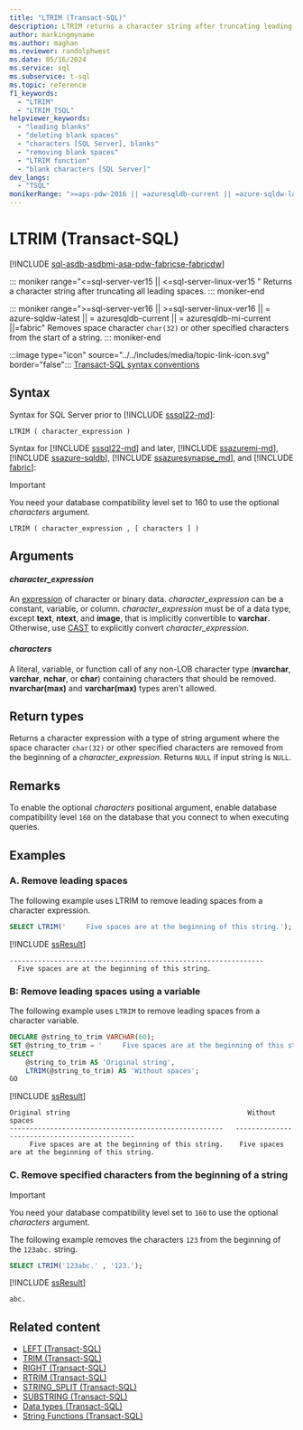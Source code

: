 ```yaml
---
title: "LTRIM (Transact-SQL)"
description: LTRIM returns a character string after truncating leading characters.
author: markingmyname
ms.author: maghan
ms.reviewer: randolphwest
ms.date: 05/16/2024
ms.service: sql
ms.subservice: t-sql
ms.topic: reference
f1_keywords:
  - "LTRIM"
  - "LTRIM_TSQL"
helpviewer_keywords:
  - "leading blanks"
  - "deleting blank spaces"
  - "characters [SQL Server], blanks"
  - "removing blank spaces"
  - "LTRIM function"
  - "blank characters [SQL Server]"
dev_langs:
  - "TSQL"
monikerRange: ">=aps-pdw-2016 || =azuresqldb-current || =azure-sqldw-latest || >=sql-server-2016 || >=sql-server-linux-2017 || =azuresqldb-mi-current || =fabric"
---
```

# LTRIM (Transact-SQL)

[!INCLUDE [sql-asdb-asdbmi-asa-pdw-fabricse-fabricdw](../../includes/applies-to-version/sql-asdb-asdbmi-asa-pdw-fabricse-fabricdw.md)]

::: moniker range="<=sql-server-ver15 || <=sql-server-linux-ver15 "
Returns a character string after truncating all leading spaces.
::: moniker-end

::: moniker range=">=sql-server-ver16 || >=sql-server-linux-ver16 || = azure-sqldw-latest || = azuresqldb-current || = azuresqldb-mi-current ||=fabric"
Removes space character `char(32)` or other specified characters from the start of a string.
::: moniker-end

:::image type="icon" source="../../includes/media/topic-link-icon.svg" border="false"::: [Transact-SQL syntax conventions](../../t-sql/language-elements/transact-sql-syntax-conventions-transact-sql.md)

## Syntax

Syntax for SQL Server prior to [!INCLUDE [sssql22-md](../../includes/sssql22-md.md)]:

```syntaxsql
LTRIM ( character_expression )
```

Syntax for [!INCLUDE [sssql22-md](../../includes/sssql22-md.md)] and later, [!INCLUDE [ssazuremi-md](../../includes/ssazuremi-md.md)], [!INCLUDE [ssazure-sqldb](../../includes/ssazure-sqldb.md)], [!INCLUDE [ssazuresynapse_md](../../includes/ssazuresynapse-md.md)], and [!INCLUDE [fabric](../../includes/fabric.md)]:

> [!IMPORTANT]
> You need your database compatibility level set to 160 to use the optional *characters* argument.

```syntaxsql
LTRIM ( character_expression , [ characters ] )
```

## Arguments

#### *character_expression*

An [expression](../language-elements/expressions-transact-sql.md) of character or binary data. *character_expression* can be a constant, variable, or column. *character_expression* must be of a data type, except **text**, **ntext**, and **image**, that is implicitly convertible to **varchar**. Otherwise, use [CAST](cast-and-convert-transact-sql.md) to explicitly convert *character_expression*.

#### *characters*

A literal, variable, or function call of any non-LOB character type (**nvarchar**, **varchar**, **nchar**, or **char**) containing characters that should be removed. **nvarchar(max)** and **varchar(max)** types aren't allowed.

## Return types

Returns a character expression with a type of string argument where the space character `char(32)` or other specified characters are removed from the beginning of a *character_expression*. Returns `NULL` if input string is `NULL`.

## Remarks

To enable the optional *characters* positional argument, enable database compatibility level `160` on the database that you connect to when executing queries.

## Examples

### A. Remove leading spaces

The following example uses LTRIM to remove leading spaces from a character expression.

```sql
SELECT LTRIM('     Five spaces are at the beginning of this string.');
```

[!INCLUDE [ssResult](../../includes/ssresult-md.md)]

```output
---------------------------------------------------------------
  Five spaces are at the beginning of this string.
  ```

### B: Remove leading spaces using a variable

The following example uses `LTRIM` to remove leading spaces from a character variable.

```sql
DECLARE @string_to_trim VARCHAR(60);
SET @string_to_trim = '     Five spaces are at the beginning of this string.';
SELECT
    @string_to_trim AS 'Original string',
    LTRIM(@string_to_trim) AS 'Without spaces';
GO
```

[!INCLUDE [ssResult](../../includes/ssresult-md.md)]

```output
Original string                                            Without spaces
-----------------------------------------------------   ---------------------------------------------
     Five spaces are at the beginning of this string.    Five spaces are at the beginning of this string.
```

### C. Remove specified characters from the beginning of a string

> [!IMPORTANT]  
> You need your database compatibility level set to `160` to use the optional *characters* argument.

The following example removes the characters `123` from the beginning of the `123abc.` string.

```sql
SELECT LTRIM('123abc.' , '123.');
```

[!INCLUDE [ssResult](../../includes/ssresult-md.md)]

```output
abc.
```

## Related content

- [LEFT (Transact-SQL)](left-transact-sql.md)
- [TRIM (Transact-SQL)](trim-transact-sql.md)
- [RIGHT (Transact-SQL)](right-transact-sql.md)
- [RTRIM (Transact-SQL)](rtrim-transact-sql.md)
- [STRING_SPLIT (Transact-SQL)](string-split-transact-sql.md)
- [SUBSTRING (Transact-SQL)](substring-transact-sql.md)
- [Data types (Transact-SQL)](../data-types/data-types-transact-sql.md)
- [String Functions (Transact-SQL)](string-functions-transact-sql.md)
